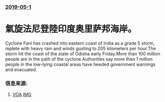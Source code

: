 ### [2019-05-1](/news/2019/05/1/index.md)

##### 
# 氣旋法尼登陸印度奥里萨邦海岸。 

Cyclone Fani has crashed into eastern coast of India as a grade 5 storm, replete with heavy rain and winds gusting to 205 kilometers per hour.The storm hit the coast of the state of Odisha early Friday.More than 100 million people are in the path of the cyclone.Authorities say more than 1 million people in the low-lying coastal areas have heeded government warnings and evacuated.


### 信息来源:

1. [VOA](https://www.voanews.com/a/cyclone-fani-hits-eastern-india/4902143.html) [IMG](https://media.voltron.voanews.com/Drupal/01live-166/2019-06/DEB9E696-8FCD-4EA2-B9E3-2A202A14D697.jpg)

